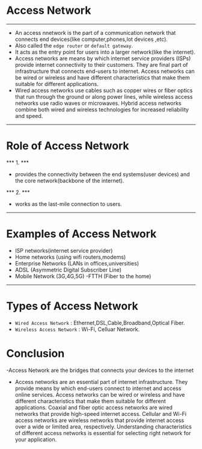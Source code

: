 # Access Network

---

- An access nnetwork is  the part of a communication network that connects end devices(like computer,phones,Iot devices ,etc).
- Also called the `edge router` or `default gateway`.
- It acts as the entry  point for users into a larger network(like the internet).
- Access networks are means by which internet service providers (ISPs) provide internet connectivity to their customers. They are final part of infrastructure that connects end-users to internet. Access networks can be wired or wireless and have different characteristics that make them suitable for different applications.
- Wired access networks use cables such as copper wires or fiber optics that run through the ground or along power lines, while wireless access networks use radio waves or microwaves. Hybrid access networks combine both wired and wireless technologies for increased reliability and speed.

---

# Role of Access Network

*** 1. *** 
- provides the connectivity between the end systems(user devices) and the core network(backbone of the internet).

*** 2. ***
- works as the last-mile connection to users.



---

# Examples of Access Network 

- ISP networks(internet service provider)
- Home networks (using wifi routers,modems)
- Enterprise Networks (LANs in offices,universities)
- ADSL (Asymmetric Digital Subscriber Line)
- Mobile Network (3G,4G,5G)
-FTTH (Fiber to the home)


---

# Types of Access Network

- `Wired Access Network` : Ethernet,DSL,Cable,Broadband,Optical Fiber.
- `Wireless Access Network` : Wi-Fi, Celluar Network.
 


# Conclusion

-Access Network are the bridges that connects your devices to the internet

- Access networks are an essential part of internet infrastructure. They provide means by which end-users connect to internet and access online services. Access networks can be wired or wireless and have different characteristics that make them suitable for different applications. Coaxial and fiber optic access networks are wired networks that provide high-speed internet access. Cellular and Wi-Fi access networks are wireless networks that provide internet access over a wide or limited area, respectively. Understanding characteristics of different access networks is essential for selecting right network for your application.